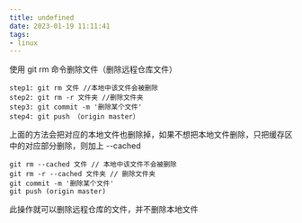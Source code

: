 ```yaml
---
title: undefined
date: 2023-01-19 11:11:41
tags:
- linux
---
```


使用 git rm 命令删除文件（删除远程仓库文件）

```
step1: git rm 文件 //本地中该文件会被删除
step2: git rm -r 文件夹 //删除文件夹
step3: git commit -m '删除某个文件'
step4: git push （origin master）
```

上面的方法会把对应的本地文件也删除掉，如果不想把本地文件删除，只把缓存区中的对应部分删除，则加上 --cached

```
git rm --cached 文件 // 本地中该文件不会被删除
git rm -r --cached 文件夹 // 删除文件夹
git commit -m '删除某个文件'
git push (origin master)
```

此操作就可以删除远程仓库的文件，并不删除本地文件

